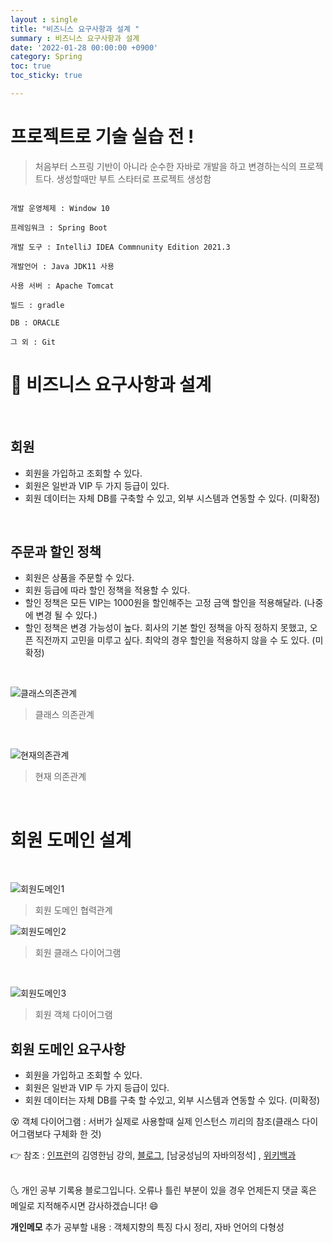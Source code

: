 ```yaml
---
layout : single
title: "비즈니스 요구사항과 설계 "
summary : 비즈니스 요구사항과 설계 
date: '2022-01-28 00:00:00 +0900'
category: Spring
toc: true
toc_sticky: true

---
```


# 프로젝트로 기술 실습 전 !

> 처음부터 스프링 기반이 아니라 순수한 자바로 개발을 하고 변경하는식의 프로젝트다.
> 생성할때만 부트 스타터로 프로젝트 생성함

```

개발 운영체제 : Window 10

프레임워크 : Spring Boot

개발 도구 : IntelliJ IDEA Commnunity Edition 2021.3

개발언어 : Java JDK11 사용

사용 서버 : Apache Tomcat

빌드 : gradle

DB : ORACLE

그 외 : Git

```


# 📌 비즈니스 요구사항과 설계

<br>

## 회원
- 회원을 가입하고 조회할 수 있다.
- 회원은 일반과 VIP 두 가지 등급이 있다.
- 회원 데이터는 자체 DB를 구축할 수 있고, 외부 시스템과 연동할 수 있다. (미확정)

<br>

## 주문과 할인 정책
- 회원은 상품을 주문할 수 있다.
- 회원 등급에 따라 할인 정책을 적용할 수 있다.
- 할인 정책은 모든 VIP는 1000원을 할인해주는 고정 금액 할인을 적용해달라. (나중에 변경 될 수 있다.)
-  할인 정책은 변경 가능성이 높다. 회사의 기본 할인 정책을 아직 정하지 못했고, 오픈 직전까지 고민을
미루고 싶다. 최악의 경우 할인을 적용하지 않을 수 도 있다. (미확정)

<br>

![클래스의존관계](https://user-images.githubusercontent.com/52389219/151405608-4bf4df30-61e0-461b-9950-d2c4cc141a66.PNG)


> 클래스 의존관계
<br>

![현재의존관계](https://user-images.githubusercontent.com/52389219/151405613-7ff7a174-982d-47d4-8e86-0c00d3afa54c.PNG)

> 현재 의존관계

<br>

# 회원 도메인 설계
<br>

![회원도메인1](https://user-images.githubusercontent.com/52389219/151405614-4c5a907c-74f7-4e07-85a5-9242ca2055d6.PNG)
<br>

> 회원 도메인 협력관계

![회원도메인2](https://user-images.githubusercontent.com/52389219/151405615-add7e672-4294-4e91-96dc-f99536cfd596.PNG)

> 회원 클래스 다이어그램

<br>

![회원도메인3](https://user-images.githubusercontent.com/52389219/151405618-4927bbc0-2398-4550-8eb7-de127e21f34e.PNG)

> 회원 객체 다이어그램

## 회원 도메인 요구사항
- 회원을 가입하고 조회할 수 있다.
- 회원은 일반과 VIP 두 가지 등급이 있다.
- 회원 데이터는 자체 DB를 구축 할 수있고, 외부 시스템과 연동할 수 있다. (미확정)





😵 객체 다이어그램 : 서버가 실제로 사용할때 실제 인스턴스 끼리의 참조(클래스 다이어그램보다 구체화 한 것)















👉 참조 : [인프런](https://www.inflearn.com/)의 김영한님 강의, [블로그](https://jaeyeong951.medium.com/%EA%B0%9D%EC%B2%B4%EC%A7%80%ED%96%A5-5%EC%9B%90%EC%B9%99-solid-ac7d4d660f4d), [남궁성님의 자바의정석] , [위키백과](https://ko.wikipedia.org/wiki/SOLID_%EA%B0%9D%EC%B2%B4_%EC%A7%80%ED%96%A5_%EC%84%A4%EA%B3%84)

<br>
🌜 개인 공부 기록용 블로그입니다. 오류나 틀린 부분이 있을 경우 
언제든지 댓글 혹은 메일로 지적해주시면 감사하겠습니다! 😄
<br>

**개인메모** 
추가 공부할 내용 : 객체지향의 특징 다시 정리, 자바 언어의 다형성 